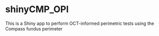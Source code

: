 # shinyCMP_OPI
This is a Shiny app to perform OCT-informed perimetric tests using the Compass fundus perimeter
